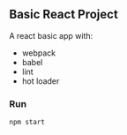 ## Basic React Project
A react basic app with:
- webpack
- babel
- lint
- hot loader

### Run
```
npm start
```